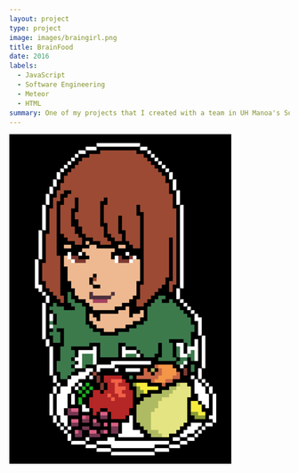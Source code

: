 ```yaml
---
layout: project
type: project
image: images/braingirl.png
title: BrainFood
date: 2016
labels:
  - JavaScript
  - Software Engineering
  - Meteor
  - HTML
summary: One of my projects that I created with a team in UH Manoa's Software Engineering course(ICS 314).
---
```

<div class="ui small rounded images">
  <img class="ui image" src="../images/braingirl.png">
</div>
